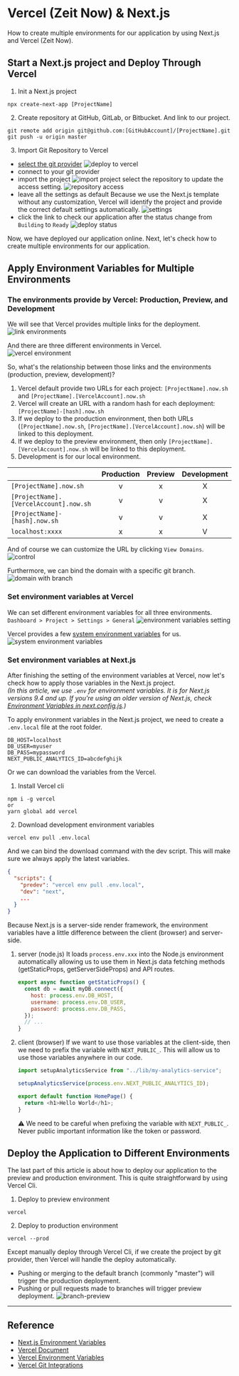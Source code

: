 # Vercel (Zeit Now) & Next.js

How to create multiple environments for our application by using Next.js and Vercel (Zeit Now).

## Start a Next.js project and Deploy Through Vercel

1. Init a Next.js project

```shell
npx create-next-app [ProjectName]
```

2. Create repository at GitHub, GitLab, or Bitbucket. And link to our project.

```shell
git remote add origin git@github.com:[GitHubAccount]/[ProjectName].git
git push -u origin master
```

3. Import Git Repository to Vercel

- [select the git provider](https://vercel.com/docs)
  ![deploy to vercel](https://i.imgur.com/C2KPpbi.png)
- connect to your git provider
- import the project
  ![import project](https://i.imgur.com/7B9QYhd.png)
  select the repository to update the access setting.
  ![repository access](https://i.imgur.com/aI7XVJJ.png)
- leave all the settings as default
  Because we use the Next.js template without any customization, Vercel will identify the project and provide the correct default settings automatically.
  ![settings](https://i.imgur.com/L7pas4W.png)
- click the link to check our application after the status change from `Building` to `Ready`
  ![deploy status](https://i.imgur.com/WwpPrG0.png)

Now, we have deployed our application online. Next, let's check how to create multiple environments for our application.

## Apply Environment Variables for Multiple Environments

### The environments provide by Vercel: Production, Preview, and Development

We will see that Vercel provides multiple links for the deployment.
![link environments](https://i.imgur.com/XtcrS4Q.png)

And there are three different environments in Vercel.  
![vercel environment](https://i.imgur.com/qjZWNu9.png)

So, what's the relationship between those links and the environments (production, preview, development)?

1. Vercel default provide two URLs for each project: `[ProjectName].now.sh` and `[ProjectName].[VercelAccount].now.sh`
2. Vercel will create an URL with a random hash for each deployment: `[ProjectName]-[hash].now.sh`
3. If we deploy to the production environment, then both URLs (`[ProjectName].now.sh`, `[ProjectName].[VercelAccount].now.sh`) will be linked to this deployment.
4. If we deploy to the preview environment, then only `[ProjectName].[VercelAccount].now.sh` will be linked to this deployment.
5. Development is for our local environment.

|                                        | Production | Preview | Development |
| :------------------------------------- | :--------: | :-----: | :---------: |
| `[ProjectName].now.sh`                 |     v      |    x    |      X      |
| `[ProjectName].[VercelAccount].now.sh` |     v      |    v    |      X      |
| `[ProjectName]-[hash].now.sh`          |     v      |    v    |      X      |
| `localhost:xxxx`                       |     x      |    x    |      V      |

And of course we can customize the URL by clicking `View Domains`.  
![control](https://i.imgur.com/BHEConD.png)

Furthermore, we can bind the domain with a specific git branch.  
![domain with branch](https://i.imgur.com/TPWXgpj.png)

### Set environment variables at Vercel

We can set different environment variables for all three environments.  
`Dashboard > Project > Settings > General`
![environment variables setting](https://i.imgur.com/18szFVq.png)

Vercel provides a few [system environment variables](https://vercel.com/docs/v2/build-step#system-environment-variables) for us.  
![system environment variables](https://i.imgur.com/ASP02WA.png)

### Set environment variables at Next.js

After finishing the setting of the environment variables at Vercel, now let's check how to apply those variables in the Next.js project.  
_(In this article, we use `.env` for environment variables. It is for Next.js versions 9.4 and up. If you’re using an older version of Next.js, check [Environment Variables in next.config.js](https://nextjs.org/docs/api-reference/next.config.js/environment-variables).)_

To apply environment variables in the Next.js project, we need to create a `.env.local` file at the root folder.

```
DB_HOST=localhost
DB_USER=myuser
DB_PASS=mypassword
NEXT_PUBLIC_ANALYTICS_ID=abcdefghijk
```

Or we can download the variables from the Vercel.

1. Install Vercel cli

```shell
npm i -g vercel
or
yarn global add vercel
```

2. Download development environment variables

```shell
vercel env pull .env.local
```

And we can bind the download command with the dev script. This will make sure we always apply the latest variables.

```json
{
  "scripts": {
    "predev": "vercel env pull .env.local",
    "dev": "next",
    ...
  }
}
```

Because Next.js is a server-side render framework, the environment variables have a little difference between the client (browser) and server-side.

1. server (node.js)
   It loads `process.env.xxx` into the Node.js environment automatically allowing us to use them in Next.js data fetching methods (getStaticProps, getServerSideProps) and API routes.

   ```javascript
   export async function getStaticProps() {
     const db = await myDB.connect({
       host: process.env.DB_HOST,
       username: process.env.DB_USER,
       password: process.env.DB_PASS,
     });
     // ...
   }
   ```

2. client (browser)
   If we want to use those variables at the client-side, then we need to prefix the variable with `NEXT_PUBLIC_`. This will allow us to use those variables anywhere in our code.

   ```javascript
   import setupAnalyticsService from "../lib/my-analytics-service";

   setupAnalyticsService(process.env.NEXT_PUBLIC_ANALYTICS_ID);

   export default function HomePage() {
     return <h1>Hello World</h1>;
   }
   ```

   ⚠ We need to be careful when prefixing the variable with `NEXT_PUBLIC_`. Never public important information like the token or password.

## Deploy the Application to Different Environments

The last part of this article is about how to deploy our application to the preview and production environment. This is quite straightforward by using Vercel Cli.

1. Deploy to preview environment

```shell
vercel
```

2. Deploy to production environment

```shell
vercel --prod
```

Except manually deploy through Vercel Cli, if we create the project by git provider, then Vercel will handle the deploy automatically.

- Pushing or merging to the default branch (commonly "master") will trigger the production deployment.
- Pushing or pull requests made to branches will trigger preview deployment.
  ![branch-preview](https://i.imgur.com/RveAI2L.png)

---

## Reference

- [Next.js Environment Variables](https://nextjs.org/docs/basic-features/environment-variables)
- [Vercel Document](https://vercel.com/docs)
- [Vercel Environment Variables](https://vercel.com/docs/v2/build-step#environment-variables)
- [Vercel Git Integrations](https://vercel.com/docs/v2/git-integrations)
